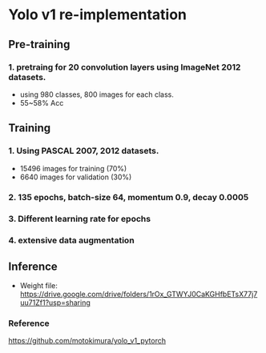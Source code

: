 # Yolo v1 re-implementation


## Pre-training
### 1. pretraing for 20 convolution layers using ImageNet 2012 datasets.
 - using 980 classes, 800 images for each class.
 - 55~58% Acc


## Training
### 1. Using PASCAL 2007, 2012 datasets.
 - 15496 images for training (70%)
 - 6640 images for validation (30%)
### 2. 135 epochs, batch-size 64, momentum 0.9, decay 0.0005
### 3. Different learning rate for epochs
### 4. extensive data augmentation

## Inference




- Weight file: https://drive.google.com/drive/folders/1rOx_GTWYJ0CaKGHfbETsX77j7uu71Zf1?usp=sharing

### Reference
https://github.com/motokimura/yolo_v1_pytorch
